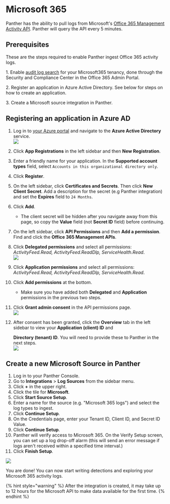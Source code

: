 # Microsoft 365

Panther has the ability to pull logs from Microsoft's [Office 365 Management Activity API](https://docs.microsoft.com/en-us/office/office-365-management-api/office-365-management-activity-api-reference). Panther will query the API every 5 minutes.

## Prerequisites

These are the steps required to enable Panther ingest Office 365 activity logs.

1\. Enable [audit log search](https://docs.microsoft.com/en-us/microsoft-365/compliance/turn-audit-log-search-on-or-off?view=o365-worldwide#turn-on-audit-log-search) for your Microsoft365 tenancy, done through the Security and Compliance Center in the Office 365 Admin Portal.

2\. Register an application in Azure Active Directory. See below for steps on how to create an application.

3\. Create a Microsoft source integration in Panther.

## Registering an application in Azure AD

1. Log in to [your Azure portal](https://portal.azure.com) and navigate to the **Azure Active Directory** service.\
   ![](../../.gitbook/assets/select-azure.png)
2. Click **App Registrations** in the left sidebar and then **New Registration**.
3. Enter a friendly name for your application. In the **Supported account types** field, select `Accounts in this organizational directory only`.&#x20;
4. Click **Register**.
5. On the left sidebar, click **Certificates and Secrets**. Then click **New Client Secret**. Add a description for the secret (e.g Panther integration) and set the **Expires** field to `24 Months`.&#x20;
6. Click **Add**.&#x20;
   * The client secret will be hidden after you navigate away from this page, so copy the **Value** field (not **Secret ID** field) before continuing.
7. On the left sidebar, click **API Permissions** and then **Add a permission**. Find and click the **Office 365 Management APIs**.
8. Click **Delegated permissions** and select all permissions: _ActivityFeed.Read, ActivityFeed.ReadDlp, ServiceHealth.Read_.\
   ![](../../.gitbook/assets/o365-permissions.png)
9. Click **Application permissions** and select all permissions: _ActivityFeed.Read, ActivityFeed.ReadDlp, ServiceHealth.Read_.
10. Click **Add permissions** at the bottom.&#x20;
    * Make sure you have added both **Delegated** and **Application** permissions in the previous two steps.
11. Click **Grant admin consent** in the API permissions page.\
    ![](../../.gitbook/assets/grant-admin-consent.png)
12. After consent has been granted, click the **Overview** tab in the left sidebar to view your **Application (client) ID** and

    **Directory (tenant) ID**. You will need to provide these to Panther in the next steps.\
    ![](../../.gitbook/assets/o365-overview-ids.png)

## Create a new Microsoft Source in Panther

1. Log in to your Panther Console.
2. Go to **Integrations** > **Log Sources** from the sidebar menu.
3. Click **+** in the upper right.
4. Click the tile for **Microsoft**.
5. Click **Start Source Setup**.
6. Enter a name for the source (e.g. "Microsoft 365 logs") and select the log types to ingest.&#x20;
7. Click **Continue Setup**.
8. On the Credentials page, enter your Tenant ID, Client ID, and Secret ID Value.&#x20;
9. Click **Continue Setup**.&#x20;
10. Panther will verify access to Microsoft 365. On the Verify Setup screen, you can set up a log drop-off alarm (this will send an error message if logs aren't received within a specified time interval.)&#x20;
11. Click **Finish Setup**.

![ ](../../.gitbook/assets/microsoft-credentials.png)

You are done! You can now start writing detections and exploring your Microsoft 365 activity logs.

{% hint style="warning" %}
After the integration is created, it may take up to 12 hours for the Microsoft API to make data available for the first time.
{% endhint %}
